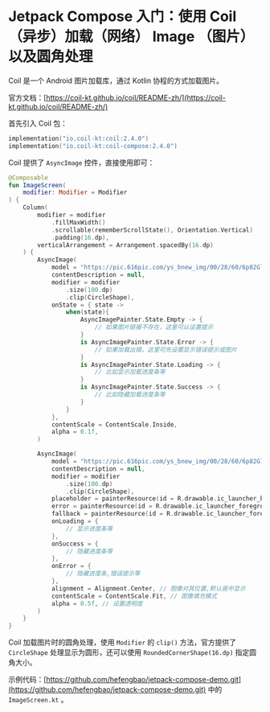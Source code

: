 # Jetpack Compose 入门：使用 Coil （异步）加载（网络） Image （图片）以及圆角处理

Coil 是一个 Android 图片加载库，通过 Kotlin 协程的方式加载图片。

官方文档：[https://coil-kt.github.io/coil/README-zh/](https://coil-kt.github.io/coil/README-zh/)

首先引入 Coil 包：

```kotlin
implementation("io.coil-kt:coil:2.4.0")
implementation("io.coil-kt:coil-compose:2.4.0")
```

Coil 提供了 `AsyncImage` 控件，直接使用即可：

```kotlin
@Composable
fun ImageScreen(
    modifier: Modifier = Modifier
) {
    Column(
        modifier = modifier
            .fillMaxWidth()
            .scrollable(rememberScrollState(), Orientation.Vertical)
            .padding(16.dp),
        verticalArrangement = Arrangement.spacedBy(16.dp)
    ) {
        AsyncImage(
            model = "https://pic.616pic.com/ys_bnew_img/00/28/60/6p82GlZ565.jpg",
            contentDescription = null,
            modifier = modifier
                .size(100.dp)
                .clip(CircleShape),
            onState = { state ->
                when(state){
                    AsyncImagePainter.State.Empty -> {
                        // 如果图片链接不存在，这里可以设置提示
                    }
                    is AsyncImagePainter.State.Error -> {
                        // 如果加载出错，这里可先设置显示错误提示或图片
                    }
                    is AsyncImagePainter.State.Loading -> {
                        // 比如显示加载进度条等
                    }
                    is AsyncImagePainter.State.Success -> {
                        // 比如隐藏加载进度条等
                    }
                }
            },
            contentScale = ContentScale.Inside,
            alpha = 0.1f,
        )

        AsyncImage(
            model = "https://pic.616pic.com/ys_bnew_img/00/28/60/6p82GlZ565.jpg",
            contentDescription = null,
            modifier = modifier
                .size(100.dp)
                .clip(CircleShape),
            placeholder = painterResource(id = R.drawable.ic_launcher_background), // 占位符，即加载时显示的图像，可选
            error = painterResource(id = R.drawable.ic_launcher_foreground), // 加载图片出错时显示的图像，可选
            fallback = painterResource(id = R.drawable.ic_launcher_foreground), // 加载的图像链接不存在时指定要显示的图像，可选
            onLoading = {
                // 显示进度条等
            },
            onSuccess = {
                // 隐藏进度条等
            },
            onError = {
                // 隐藏进度条,错误提示等
            },
            alignment = Alignment.Center, // 图像对其位置,默认居中显示
            contentScale = ContentScale.Fit, // 图像填充模式
            alpha = 0.5f, // 设置透明度
        )
    }
}
```

Coil 加载图片时的圆角处理，使用 `Modifier` 的 `clip()` 方法，官方提供了 `CircleShape` 处理显示为圆形，还可以使用 `RoundedCornerShape(16.dp)` 指定圆角大小。

示例代码：[https://github.com/hefengbao/jetpack-compose-demo.git](https://github.com/hefengbao/jetpack-compose-demo.git)  中的 `ImageScreen.kt` 。